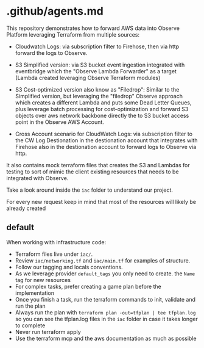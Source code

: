 # .github/agents.md

This repository demonstrates how to forward AWS data into Observe Platform leveraging Terraform from multiple sources:

- Cloudwatch Logs: via subscription filter to Firehose, then via http forward the logs to Observe.

- S3 Simplified version:  via S3 bucket event ingestion integrated with eventbridge which the "Observe Lambda Forwarder" as a target (Lambda created leveraging Observe Terraform modules)

- S3 Cost-optimized version also know as "Filedrop": Similar to the Simplified version, but leveraging the "filedrop" Observe approach which creates a different Lambda and puts some Dead Letter Queues, plus leverage batch processing for cost-optimization and forward S3 objects over aws network backbone directly the to S3 bucket access point in the Observe AWS Account.

- Cross Account scenario for CloudWatch Logs: via subscription filter to the CW Log Destionation in the destionation account that integrates with Firehose also in the destionation account to forward logs to Observe via http.

It also contains mock terraform files that creates the S3 and Lambdas for testing to sort of mimic the client existing resources that needs to be integrated with Observe.

Take a look around inside the `iac` folder to understand our project.

For every new request keep in mind that most of the resources will likely be already created

## default

When working with infrastructure code:

- Terraform files live under `iac/`.
- Review `iac/networking.tf` and `iac/main.tf` for examples of structure.
- Follow our tagging and locals conventions.
- As we leverage provider `default_tags` you only need to create. the `Name` tag for new resources
- For complex tasks, prefer creating a game plan before the implementation
- Once you finish a task, run the terraform commands to init, validate and run the plan
- Always run the plan with `terraform plan -out=tfplan | tee tfplan.log` so you can see the tfplan.log files in the `iac` folder in case it takes longer to complete
- Never run terraform apply
- Use the terraform mcp and the aws documentation as much as possible
